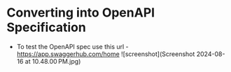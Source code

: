 # Converting into OpenAPI Specification

- To test the OpenAPI spec use this url - https://app.swaggerhub.com/home
![screenshot](Screenshot 2024-08-16 at 10.48.00 PM.jpg)
